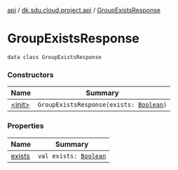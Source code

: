 [api](../../index.md) / [dk.sdu.cloud.project.api](../index.md) / [GroupExistsResponse](./index.md)

# GroupExistsResponse

`data class GroupExistsResponse`

### Constructors

| Name | Summary |
|---|---|
| [&lt;init&gt;](-init-.md) | `GroupExistsResponse(exists: `[`Boolean`](https://kotlinlang.org/api/latest/jvm/stdlib/kotlin/-boolean/index.html)`)` |

### Properties

| Name | Summary |
|---|---|
| [exists](exists.md) | `val exists: `[`Boolean`](https://kotlinlang.org/api/latest/jvm/stdlib/kotlin/-boolean/index.html) |
